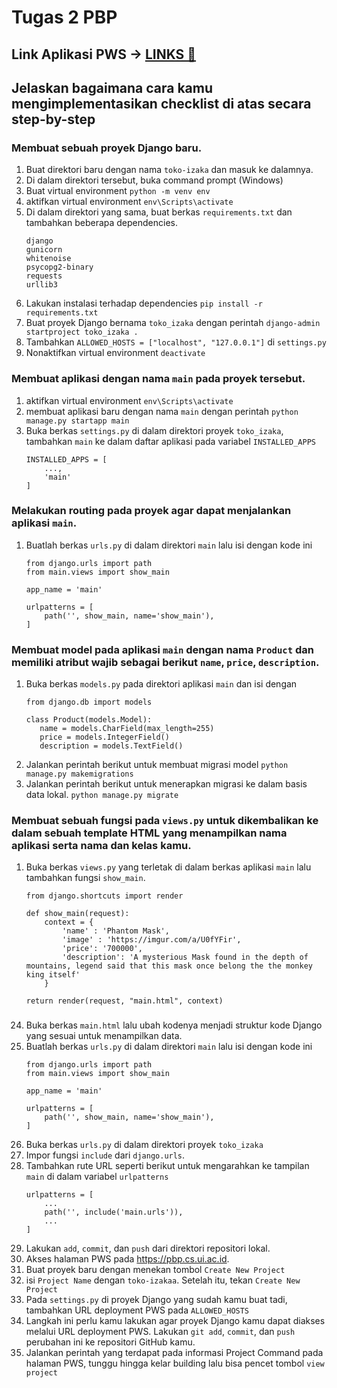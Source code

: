 # Tugas 2 PBP
## Link Aplikasi PWS -> [LINKS 🔗](http://muhammad-adiansyah-tokoizakaa.pbp.cs.ui.ac.id/)
## Jelaskan bagaimana cara kamu mengimplementasikan checklist di atas secara step-by-step
### Membuat sebuah proyek Django baru.
   1. Buat direktori baru dengan nama `toko-izaka` dan masuk ke dalamnya.
   2. Di dalam direktori tersebut, buka command prompt (Windows)
   3. Buat virtual environment `python -m venv env`
   4. aktifkan virtual environment `env\Scripts\activate`
   5. Di dalam direktori yang sama, buat berkas `requirements.txt` dan tambahkan beberapa dependencies.
      ```
      django
      gunicorn
      whitenoise
      psycopg2-binary
      requests
      urllib3
      ```
   6. Lakukan instalasi terhadap dependencies `pip install -r requirements.txt`
   7. Buat proyek Django bernama `toko_izaka` dengan perintah `django-admin startproject toko_izaka .`
   8. Tambahkan `ALLOWED_HOSTS = ["localhost", "127.0.0.1"]` di `settings.py`
   9. Nonaktifkan virtual environment `deactivate`

### Membuat aplikasi dengan nama `main` pada proyek tersebut.
   1. aktifkan virtual environment `env\Scripts\activate`
   2. membuat aplikasi baru dengan nama `main` dengan perintah `python manage.py startapp main`
   3. Buka berkas `settings.py` di dalam direktori proyek `toko_izaka`, tambahkan `main` ke dalam daftar aplikasi pada variabel `INSTALLED_APPS`
      ```
      INSTALLED_APPS = [
          ...,
          'main'
      ]
      ```

### Melakukan routing pada proyek agar dapat menjalankan aplikasi `main`.
   1. Buatlah berkas `urls.py` di dalam direktori `main` lalu isi dengan kode ini
       ```
       from django.urls import path
       from main.views import show_main
      
       app_name = 'main'
      
       urlpatterns = [
           path('', show_main, name='show_main'),
       ]
       ```

### Membuat model pada aplikasi `main` dengan nama `Product` dan memiliki atribut wajib sebagai berikut `name`, `price`, `description`.
   1. Buka berkas `models.py` pada direktori aplikasi `main` dan isi dengan
       ```
       from django.db import models

       class Product(models.Model):
          name = models.CharField(max_length=255)
          price = models.IntegerField()
          description = models.TextField()
       ```
   2. Jalankan perintah berikut untuk membuat migrasi model `python manage.py makemigrations`
   3. Jalankan perintah berikut untuk menerapkan migrasi ke dalam basis data lokal. `python manage.py migrate`

### Membuat sebuah fungsi pada `views.py` untuk dikembalikan ke dalam sebuah template HTML yang menampilkan nama aplikasi serta nama dan kelas kamu.
   1. Buka berkas `views.py` yang terletak di dalam berkas aplikasi `main` lalu tambahkan fungsi `show_main`.
       ```
       from django.shortcuts import render

       def show_main(request):
           context = {
               'name' : 'Phantom Mask',
               'image' : 'https://imgur.com/a/U0fYFir',
               'price': '700000',
               'description': 'A mysterious Mask found in the depth of mountains, legend said that this mask once belong the the monkey king itself'
           }

       return render(request, "main.html", context)
       ```

### 
   24. Buka berkas `main.html` lalu ubah kodenya menjadi struktur kode Django yang sesuai untuk menampilkan data.
   25. Buatlah berkas `urls.py` di dalam direktori `main` lalu isi dengan kode ini
       ```
       from django.urls import path
       from main.views import show_main
      
       app_name = 'main'
      
       urlpatterns = [
           path('', show_main, name='show_main'),
       ]
       ```
   26. Buka berkas `urls.py` di dalam direktori proyek `toko_izaka`
   27. Impor fungsi `include` dari `django.urls`.
   28. Tambahkan rute URL seperti berikut untuk mengarahkan ke tampilan `main` di dalam variabel `urlpatterns`
       ```
       urlpatterns = [
           ...
           path('', include('main.urls')),
           ...
       ]
       ```
   29. Lakukan `add`, `commit`, dan `push` dari direktori repositori lokal.
   30. Akses halaman PWS pada https://pbp.cs.ui.ac.id.
   31. Buat proyek baru dengan menekan tombol `Create New Project`
   32. isi `Project Name` dengan `toko-izakaa`. Setelah itu, tekan `Create New Project`
   33. Pada `settings.py` di proyek Django yang sudah kamu buat tadi, tambahkan URL deployment PWS pada `ALLOWED_HOSTS`
   34. Langkah ini perlu kamu lakukan agar proyek Django kamu dapat diakses melalui URL deployment PWS. Lakukan `git add`, `commit`, dan `push` perubahan ini ke repositori GitHub kamu.
   35. Jalankan perintah yang terdapat pada informasi Project Command pada halaman PWS, tunggu hingga kelar building lalu bisa pencet tombol `view project`

### 
